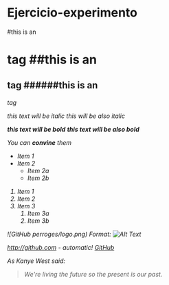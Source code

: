 # Ejercicio-experimento

#this is an <h1> tag
##this is an <h2> tag
######this is an <h6> tag
  
  *this text will be italic*
  _this will be also italic_
  
  **this text will be bold**
  __this text will be also bold__
  
  _You can **convine** them_

* Item 1
* Item 2
  * Item 2a
  * Item 2b


1. Item 1
1. Item 2
1. Item 3
   1. Item 3a
   1. Item 3b


![GitHub perroges/logo.png)
Format: ![Alt Text](url)


http://github.com - automatic!
[GitHub](http://github.com)


As Kanye West said:

> We're living the future so
> the present is our past.
